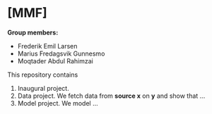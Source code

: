 # \[MMF\]

**Group members:**
- Frederik Emil Larsen
- Marius Fredagsvik Gunnesmo
- Moqtader Abdul Rahimzai

This repository contains  
1. Inaugural project. 
2. Data project. We fetch data from **source x** on **y** and show that ...
3. Model project. We model ...

